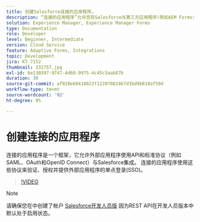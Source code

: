 ```yaml
---
title: 创建Salesforce连接的应用程序。
description: “连接的应用程序”允许您将Salesforce与第三方应用程序(例如AEM Forms与Salesforce)集成。
solution: Experience Manager, Experience Manager Forms
type: Documentation
role: Developer
level: Beginner, Intermediate
version: Cloud Service
feature: Adaptive Forms, Integrations
topic: Development
jira: KT-7152
thumbnail: 331757.jpg
exl-id: 6e130397-9747-4d60-9975-4c45c5aab87b
duration: 30
source-git-commit: af928e60410022f12207082467d3bd9b818af59d
workflow-type: tm+mt
source-wordcount: '92'
ht-degree: 0%

---
```


# 创建连接的应用程序

连接的应用程序是一个框架，它允许外部应用程序使用API和标准协议（例如SAML、OAuth和OpenID Connect）与Salesforce集成。 连接的应用程序使用这些协议来验证、授权并提供外部应用程序的单点登录(SSO)。

>[!VIDEO](https://video.tv.adobe.com/v/331757?quality=12&learn=on)

>[!NOTE]
>请确保您在中创建了帐户 [Salesforce开发人员版](https://developer.salesforce.com/signup) 因为REST API在开发人员版本中默认处于启用状态。

